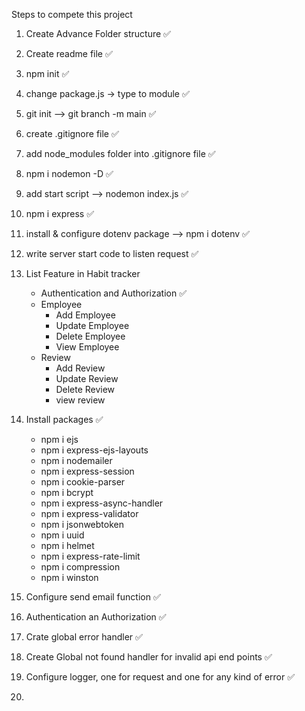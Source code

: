 Steps to compete this project

1. Create Advance Folder structure ✅
2. Create readme file ✅
3. npm init ✅
4. change package.js -> type to module ✅
5. git init --> git branch -m main ✅
6. create .gitignore file ✅
7. add node_modules folder into .gitignore file ✅
8. npm i nodemon -D ✅
9. add start script --> nodemon index.js ✅
10. npm i express ✅
11. install & configure dotenv package --> npm i dotenv ✅
12. write server start code to listen request ✅
13. List Feature in Habit tracker 
      - Authentication and Authorization ✅
      - Employee
        - Add Employee
        - Update Employee
        - Delete Employee
        - View Employee
      - Review
        - Add Review
        - Update Review
        - Delete Review
        - view review
14. Install packages ✅
    - npm i ejs
    - npm i express-ejs-layouts
    - npm i nodemailer
    - npm i express-session 
    - npm i cookie-parser 
    - npm i bcrypt
    - npm i express-async-handler
    - npm i express-validator
    - npm i jsonwebtoken
    - npm i uuid
    - npm i helmet
    - npm i express-rate-limit
    - npm i compression
    - npm i winston

15. Configure send email function ✅
16. Authentication an Authorization ✅
17. Crate global error handler ✅
18. Create Global not found handler for invalid api end points ✅
19. Configure logger, one for request and one for any kind of error ✅
20. 

